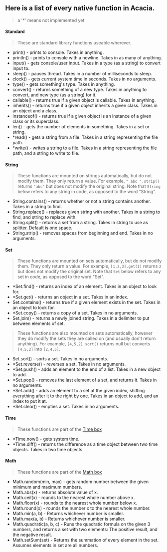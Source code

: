 ## Here is a list of every native function in Acacia.
> a '*' means not implemented yet

#### Standard
>These are standard library functions useable wherever.
* print() - prints to console. Takes in anything. 
* println() - prints to console with a newline. Takes in as many of anything. 
* input() - gets console/user input. Takes in a type (as a string) to convert input to. 
* sleep() - pauses thread. Takes in a number of milliseconds to sleep.
* clock() - gets current system time in seconds. Takes in no arguments.
* type() - gets something's type. Takes in anything. 
* convert() - returns something of a new type. Takes in anything to convert, and new type (as a string) for it.
* callable() - returns true if a given object is callable. Takes in anything. 
* inherits() - returns true if a given object inherits a given class. Takes in an object and a class.
* instanceof() - returns true if a given object is an instance of a given class or its superclass.
* len() - gets the number of elements in something. Takes in a set or string.
* *read() - gets a string from a file. Takes in a string representing the file path.
* *write() - writes a string to a file. Takes in a string representing the file path, and a string to write to file.

#### String
>These functions are mounted on strings automatically, but do not modify them. They only return a value. For example, `" abc ".strip()` returns `"abc"` but does not modify the original string. Note that `String` below refers to any string in code, as opposed to the word "String".
* String.contains() - returns whether or not a string contains another. Takes in a string to find.
* String.replace() - replaces given string with another. Takes in a string to find, and string to replace with.
* String.split() - returns a set from a string. Takes in string to use as splitter. Default is one space.
* String.strip() - removes spaces from beginning and end. Takes in no arguments.

#### Set
>These functions are mounted on sets automatically, but do not modify them. They only return a value. For example, `[1,2,3].get(1)` returns `2` but does not modify the original set. Note that `Set` below refers to any set in code, as opposed to the word "Set".
* *Set.find() - returns an index of an element. Takes in an object to look for.
* *Set.get() - returns an object in a set. Takes in an index.
* Set.contains() - returns true if a given element exists in the set. Takes in an object to look for.
* *Set.copy() - returns a copy of a set. Takes in no arguments.
* Set.join() - returns a newly joined string. Takes in a delimiter to put between elements of set.
>These functions are also mounted on sets automatically, however they do modify the sets they are called on (and usually don't return anything). For example, `[4,5,2].sort()` returns null but converts `[4,5,2]` into `[2,4,5]`.
* Set.sort() - sorts a set. Takes in no arguments.
* *Set.reverse() - reverses a set. Takes in no arguments.
* *Set.push() - adds an element to the end of a list. Takes in a new object to add.
* *Set.pop() - removes the last element of a set, and returns it. Takes in no arguments.
* *Set.add() - adds an element to a set at the given index, shifting everything after it to the right by one. Takes in an object to add, and an index to put it at.
* *Set.clear() - empties a set. Takes in no arguments.

#### Time
>These functions are part of the [Time box]()
* *Time.now() - gets system time.
* *Time.diff() - returns the difference as a time object between two time objects. Takes in two time objects.

#### Math
>These functions are part of the [Math box]()
* Math.random(min, max) - gets random number between the given minimum and maximum numbers.
* Math.abs(x) - returns absolute value of x.
* Math.ceil(x) - rounds to the nearest whole number above x.
* Math.floor(x) - rounds to the nearest whole number below x.
* Math.round(x) - rounds the number x to the nearest whole number.
* Math.min(a, b) - Returns whichever number is smaller.
* Math.max(a, b) - Returns whichever number is smaller.
* Math.quadratic(a, b, c) - Runs the quadratic formula on the given 3 numbers, and returns a set with two elements: The positive result, and the negative result.
* Math.setSum(set) - Returns the summation of every element in the set. Assumes elements in set are all numbers.
